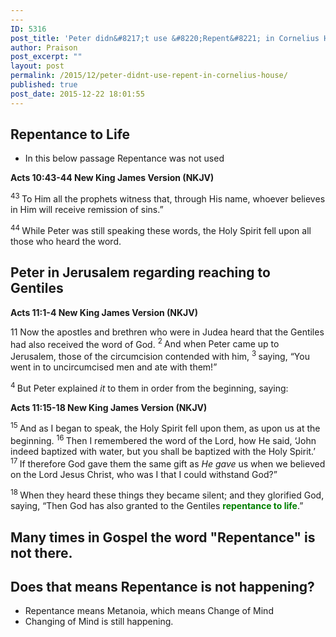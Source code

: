 ```yaml
---
---
ID: 5316
post_title: 'Peter didn&#8217;t use &#8220;Repent&#8221; in Cornelius House'
author: Praison
post_excerpt: ""
layout: post
permalink: /2015/12/peter-didnt-use-repent-in-cornelius-house/
published: true
post_date: 2015-12-22 18:01:55
---
```

<h2><strong>Repentance to Life</strong></h2>
<ul>
	<li>In this below passage Repentance was not used</li>
</ul>
<strong><span class="passage-display-bcv">Acts 10:43-44
</span><span class="passage-display-version">New King James Version (NKJV)</span></strong>

<span id="en-NKJV-27303" class="text Acts-10-43"><sup class="versenum">43 </sup>To Him all the prophets witness that, through His name, whoever believes in Him will receive remission of sins.”</span>

<span class="text Acts-10-44"><sup class="versenum">44 </sup>While Peter was still speaking these words, the Holy Spirit fell upon all those who heard the word.</span>
<h2><strong>Peter in Jerusalem regarding reaching to Gentiles</strong></h2>
<strong><span class="passage-display-bcv">Acts 11:1-4
</span><span class="passage-display-version">New King James Version (NKJV)</span></strong>
<p class="chapter-2"><span class="text Acts-11-1"><span class="chapternum">11 </span>Now the apostles and brethren who were in Judea heard that the Gentiles had also received the word of God. </span><span id="en-NKJV-27310" class="text Acts-11-2"><sup class="versenum">2 </sup>And when Peter came up to Jerusalem, those of the circumcision contended with him, </span><span id="en-NKJV-27311" class="text Acts-11-3"><sup class="versenum">3 </sup>saying, “You went in to uncircumcised men and ate with them!”</span></p>
<span id="en-NKJV-27312" class="text Acts-11-4"><sup class="versenum">4 </sup>But Peter explained <i>it</i> to them in order from the beginning, saying:</span>

<strong><span class="passage-display-bcv">Acts 11:15-18
</span><span class="passage-display-version">New King James Version (NKJV)</span></strong>

<span id="en-NKJV-27323" class="text Acts-11-15"><sup class="versenum">15 </sup>And as I began to speak, the Holy Spirit fell upon them, as upon us at the beginning. </span><span id="en-NKJV-27324" class="text Acts-11-16"><sup class="versenum">16 </sup>Then I remembered the word of the Lord, how He said, <span class="woj">‘John indeed baptized with water, but you shall be baptized with the Holy Spirit.’</span> </span><span id="en-NKJV-27325" class="text Acts-11-17"><sup class="versenum">17 </sup>If therefore God gave them the same gift as <i>He gave</i> us when we believed on the Lord Jesus Christ, who was I that I could withstand God?”</span>

<span id="en-NKJV-27326" class="text Acts-11-18"><sup class="versenum">18 </sup>When they heard these things they became silent; and they glorified God, saying, “Then God has also granted to the Gentiles <span style="color: #008000;"><strong>repentance to life</strong></span>.”</span>
<h2><strong>Many times in Gospel the word "Repentance" is not there. </strong></h2>
<h2><strong>Does that means Repentance is not happening? </strong></h2>
<ul>
	<li>Repentance means Metanoia, which means Change of Mind</li>
	<li>Changing of Mind is still happening.</li>
</ul>